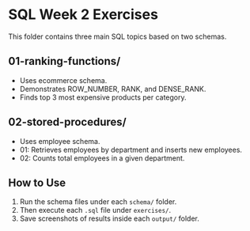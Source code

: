 # SQL Week 2 Exercises

This folder contains three main SQL topics based on two schemas.

## 01-ranking-functions/
- Uses ecommerce schema.
- Demonstrates ROW_NUMBER, RANK, and DENSE_RANK.
- Finds top 3 most expensive products per category.

## 02-stored-procedures/
- Uses employee schema.
- 01: Retrieves employees by department and inserts new employees.
- 02: Counts total employees in a given department.

## How to Use
1. Run the schema files under each `schema/` folder.
2. Then execute each `.sql` file under `exercises/`.
3. Save screenshots of results inside each `output/` folder.
